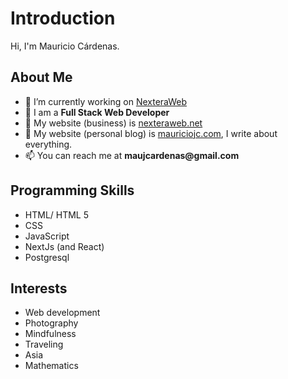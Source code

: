   <h1>Introduction</h1>
  <p>Hi, I'm Mauricio Cárdenas.</p>
  
  <h2>About Me</h2>
  <ul>
    <li>🔭 I’m currently working on <a href="https://nexteraweb.net">NexteraWeb</a></li>
    <li>🌱 I am a <strong>Full Stack Web Developer</strong></li>
    <li>📝 My website (business) is <a href="https://nexteraweb.net">nexteraweb.net</a></li>
    <li>📝 My website (personal blog) is <a href="https://mauriciojc.com">mauriciojc.com</a>, I write about everything.</li>
    <li>📫 You can reach me at <strong>maujcardenas@gmail.com</strong></li>
  </ul>
  
  <h2>Programming Skills</h2>
  <ul>
    <li>HTML/ HTML 5</li>
    <li>CSS</li>
    <li>JavaScript</li>
    <li>NextJs (and React)</li>
    <li>Postgresql</li>
  </ul>
  
  <h2>Interests</h2>
  <ul>
    <li>Web development</li>
    <li>Photography</li>
    <li>Mindfulness</li>
    <li>Traveling</li>
    <li>Asia</li>
  <li>Mathematics</li>
  </ul>
